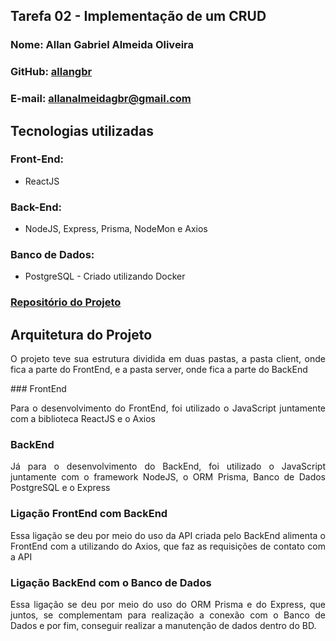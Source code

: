 ## Tarefa 02 - Implementação de um CRUD

### Nome: Allan Gabriel Almeida Oliveira
### GitHub: [allangbr](https://github.com/allangbr)
### E-mail: allanalmeidagbr@gmail.com

## Tecnologias utilizadas 
### Front-End: 
- ReactJS
### Back-End:
- NodeJS, Express, Prisma, NodeMon e Axios
### Banco de Dados:
- PostgreSQL - Criado utilizando Docker

### [Repositório do Projeto](https://github.com/allangbr/crud-application)

## Arquitetura do Projeto
<p align="justify"> O projeto teve sua estrutura dividida em duas pastas, a pasta client, onde fica a parte do FrontEnd, e a pasta server, onde fica a parte do BackEnd</p>
### FrontEnd
<p align="justify"> Para o desenvolvimento do FrontEnd, foi utilizado o JavaScript juntamente com a biblioteca ReactJS e o Axios</p>

### BackEnd
<p align="justify"> Já para o desenvolvimento do BackEnd, foi utilizado o JavaScript juntamente com o framework NodeJS, o ORM Prisma, Banco de Dados PostgreSQL e o Express</p>

### Ligação FrontEnd com BackEnd
<p align="justify"> Essa ligação se deu por meio do uso da API criada pelo BackEnd alimenta o FrontEnd com a utilizando do Axios, que faz as requisições de contato com a API</p>

### Ligação BackEnd com o Banco de Dados
<p align="justify"> Essa ligação se deu por meio do uso do ORM Prisma e do Express, que juntos, se complementam para realização a conexão com o Banco de Dados e por fim, conseguir realizar a manutenção de dados dentro do BD.</p>
